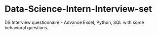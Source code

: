 # Data-Science-Intern-Interview-set
DS Interview questionnaire - Advance Excel, Python, SQL with some behavioral  questions.
